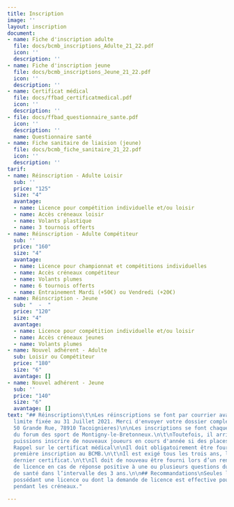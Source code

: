 ```yaml
---
title: Inscription
image: ''
layout: inscription
document:
- name: Fiche d'inscription adulte
  file: docs/bcmb_inscriptions_Adulte_21_22.pdf
  icon: ''
  description: ''
- name: Fiche d'inscription jeune
  file: docs/bcmb_inscriptions_Jeune_21_22.pdf
  icon: ''
  description: ''
- name: Certificat médical
  file: docs/ffbad_certificatmedical.pdf
  icon: ''
  description: ''
- file: docs/ffbad_questionnaire_sante.pdf
  icon: ''
  description: ''
  name: Questionnaire santé
- name: Fiche sanitaire de liaision (jeune)
  file: docs/bcmb_fiche_sanitaire_21_22.pdf
  icon: ''
  description: ''
tarif:
- name: Réinscription - Adulte Loisir
  sub: ''
  price: "125"
  size: "4"
  avantage:
  - name: Licence pour compétition individuelle et/ou loisir
  - name: Accès créneaux loisir
  - name: Volants plastique
  - name: 3 tournois offerts
- name: Réinscription - Adulte Compétiteur
  sub: ''
  price: "160"
  size: "4"
  avantage:
  - name: Licence pour championnat et compétitions individuelles
  - name: Accès créneaux compétiteur
  - name: Volants plumes
  - name: 6 tournois offerts
  - name: Entrainement Mardi (+50€) ou Vendredi (+20€)
- name: Réinscription - Jeune
  sub: "  -  "
  price: "120"
  size: "4"
  avantage:
  - name: Licence pour compétition individuelle et/ou loisir
  - name: Accès créneaux jeunes
  - name: Volants plumes
- name: Nouvel adhérent - Adulte
  sub: Loisir ou Compétiteur
  price: "180"
  size: "6"
  avantage: []
- name: Nouvel adhérent - Jeune
  sub: ''
  price: "140"
  size: "6"
  avantage: []
text: "## Réinscriptions\t\nLes réinscriptions se font par courrier avant la date
  limite fixée au 31 Juillet 2021. Merci d'envoyer votre dossier complet à Christine
  50 Grande Rue, 78910 Tacoignieres)\n\nLes inscriptions se font chaque année lors
  du forum des sport de Montigny-le-Bretonneux.\n\t\nToutefois, il arrive que nous
  puissions inscrire de nouveaux joueurs en cours d'année si des places se libèrent.\n\n##
  Rappel sur le certificat médical\n\nIl doit obligatoirement être fourni pour une
  première inscription au BCMB.\n\t\nIl est exigé tous les trois ans, la date de votre
  dernier certificat.\n\t\nIl doit de nouveau être fourni lors d’un renouvellement
  de licence en cas de réponse positive à une ou plusieurs questions du questionnaire
  de santé dans l’intervalle des 3 ans.\n\n## Recommandations\nSeules les personnes
  possédant une licence ou dont la demande de licence est effective pourront jouer
  pendant les créneaux."

---
```

